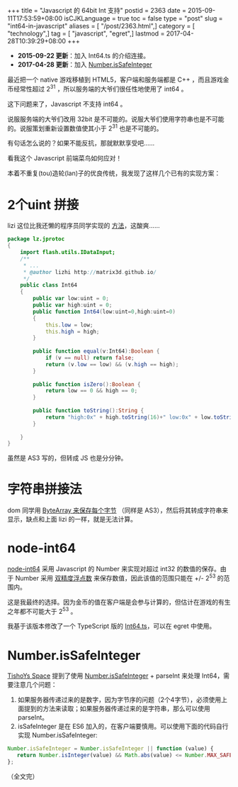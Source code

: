 +++
title = "Javascript 的 64bit Int 支持"
postid = 2363
date = 2015-09-11T17:53:59+08:00
isCJKLanguage = true
toc = false
type = "post"
slug = "int64-in-javascript"
aliases = [ "/post/2363.html",]
category = [ "technology",]
tag = [ "javascript", "egret",]
lastmod = 2017-04-28T10:39:29+08:00
+++


- **2015-09-22 更新**：加入 Int64.ts 的介绍连接。
- **2017-04-28 更新**：加入 [Number.isSafeInteger](#issafeinteger)


最近把一个 native 游戏移植到 HTML5，客户端和服务端都是 C++ ，而且游戏金币经常性超过 2<sup>31</sup> ，所以服务端的大爷们很任性地使用了 int64 。

这下问题来了，Javascript 不支持 int64 。

说服服务端的大爷们改用 32bit 是不可能的。说服大爷们使用字符串也是不可能的。说服策划重新设置数值使其小于 2<sup>31</sup> 也是不可能的。

有句话怎么说的？如果不能反抗，那就默默享受吧……

看我这个 Javascript 前端菜鸟如何应对！<!--more-->

本着不重复(tou)造轮(lan)子的优良传统，我发现了这样几个已有的实现方案：

# 2个uint 拼接

lizi 这位比我还懒的程序员同学实现的 [方法][1]，这酸爽……

``` actionscript
package lz.jprotoc 
{
	import flash.utils.IDataInput;
	/**
	 * ...
	 * @author lizhi http://matrix3d.github.io/
	 */
	public class Int64 
	{
		public var low:uint = 0;
		public var high:uint = 0;
		public function Int64(low:uint=0,high:uint=0) 
		{
			this.low = low;
			this.high = high;
		}
		
		public function equal(v:Int64):Boolean {
			if (v == null) return false;
			return (v.low == low) && (v.high == high);
		}
		
		public function isZero():Boolean {
			return low == 0 && high == 0;
		}
		
		public function toString():String {
			return "high:0x" + high.toString(16)+" low:0x" + low.toString(16);
		}
		
	}
}
```

虽然是 AS3 写的，但转成 JS 也是分分钟。

# 字符串拼接法

dom 同学用 [ByteArray 来保存每个字节][2] （同样是 AS3），然后将其转成字符串来显示，缺点和上面 lizi 的一样，就是无法计算。

# node-int64

[node-int64][3] 采用 Javascript 的 Number 来实现对超过 int32 的数值的保存。由于 Number 采用 [双精度浮点数][4] 来保存数值，因此该值的范围只能在 +/- 2<sup>53</sup> 的范围内。

这是我最终的选择。因为金币的值在客户端是会参与计算的，但估计在游戏的有生之年都不可能大于  2<sup>53</sup> 。

我基于该版本修改了一个 TypeScript 版的 [Int64.ts][5]，可以在 egret 中使用。

<a name="issafeinteger"></a>
# Number.isSafeInteger

[TishoYs Space][6] 提到了使用 [Number.isSafeInteger][7] + parseInt 来处理 Int64，需要注意几个问题：

1. 如果服务器传递过来的是数字，因为字节序的问题（2个4字节），必须使用上面提到的方法来读取；如果服务器传递过来的是字符串，那么可以使用 parseInt。
2. isSafeInteger 是在 ES6 加入的，在客户端要慎用。可以使用下面的代码自行实现 Number.isSafeInteger:

``` javascript
Number.isSafeInteger = Number.isSafeInteger || function (value) {
   return Number.isInteger(value) && Math.abs(value) <= Number.MAX_SAFE_INTEGER;
};
```

（全文完）

[1]: https://github.com/matrix3d/JProtoc/blob/master/jprotoc_as3/lz/jprotoc/Int64.as
[2]: http://blog.domlib.com/articles/485.html
[3]: https://github.com/broofa/node-int64
[4]: http://steve.hollasch.net/cgindex/coding/ieeefloat.html
[5]: https://blog.zengrong.net/post/2367.html
[6]: http://www.tishoy.com/?p=308
[7]: https://developer.mozilla.org/en-US/docs/Web/JavaScript/Reference/Global_Objects/Number/isSafeInteger
